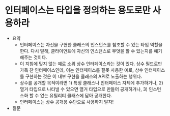 # 인터페이스는 타입을 정의하는 용도로만 사용하라

- 요약
  - 인터페이스는 자신을 구현한 클래스의 인스턴스를 참조할 수 있는 타입 역할을 한다. 다시 말해, 클라이언트에 자신의 인스턴스로 무엇을 할 수 있는지를 얘기해주는 것이다.
  - 이 지침에 맞지 않는 예로 소위 상수 인터페이스라는 것이 있다. 상수 필드로만 가득 찬 인터페이스인데, 이는 인터페이스를 잘못 사용한 예로, 상수 인터페이스를 구현하는 것은 이 내부 구현을 클래스의 API로 노출하는 행위다.
  - 상수를 공개할 목적이라면 1) 특정 클래스나 인터페이스 자체에 추가하거나, 2) 열거 타입으로 나타낼 수 있으면 열거 타입으로 만들어 공개하거나, 3) 인스턴스화 할 수 없는 유틸리티 클래스에 담아 공개한다.
  - 인터페이스는 상수 공개용 수단으로 사용하지 말자!
- 질문